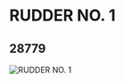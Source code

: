 # RUDDER NO. 1
## 28779
![RUDDER NO. 1](https://lc-www-live-s.legocdn.com/media/bricks/5/2/6171909.jpg)